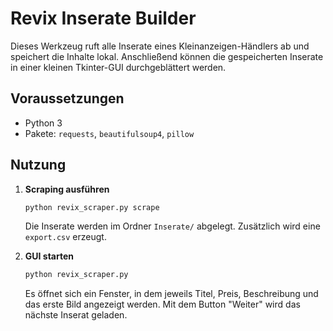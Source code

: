# Revix Inserate Builder

Dieses Werkzeug ruft alle Inserate eines Kleinanzeigen-Händlers ab und speichert die Inhalte lokal. Anschließend können die gespeicherten Inserate in einer kleinen Tkinter-GUI durchgeblättert werden.

## Voraussetzungen
- Python 3
- Pakete: `requests`, `beautifulsoup4`, `pillow`

## Nutzung

1. **Scraping ausführen**
   ```bash
   python revix_scraper.py scrape
   ```
   Die Inserate werden im Ordner `Inserate/` abgelegt. Zusätzlich wird eine `export.csv` erzeugt.

2. **GUI starten**
   ```bash
   python revix_scraper.py
   ```
   Es öffnet sich ein Fenster, in dem jeweils Titel, Preis, Beschreibung und das erste Bild angezeigt werden. Mit dem Button "Weiter" wird das nächste Inserat geladen.
